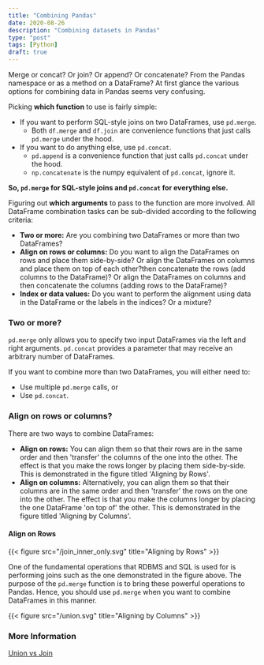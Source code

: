 ```yaml
---
title: "Combining Pandas"
date: 2020-08-26
description: "Combining datasets in Pandas"
type: "post"
tags: [Python]
draft: true
---
```


Merge or concat? Or join? Or append? Or concatenate? From the Pandas namespace or as a method on a DataFrame? At first glance the various options for combining data in Pandas seems very confusing.

Picking **which function** to use is fairly simple:

- If you want to perform SQL-style joins on two DataFrames, use `pd.merge`.
  - Both `df.merge` and `df.join` are convenience functions that just calls `pd.merge` under the hood.
- If you want to do anything else, use `pd.concat`.
  - `pd.append` is a convenience function that just calls `pd.concat` under the hood.
  - `np.concatenate` is the numpy equivalent of `pd.concat`, ignore it.

**So, `pd.merge` for SQL-style joins and `pd.concat` for everything else.**

Figuring out **which arguments** to pass to the function are more involved. All DataFrame combination tasks can be sub-divided according to the following criteria:

- **Two or more:** Are you combining two DataFrames or more than two DataFrames?
- **Align on rows or columns:** Do you want to align the DataFrames on rows and place them side-by-side? Or align the DataFrames on columns and place them on top of each other?then concatenate the rows (add columns to the DataFrame)? Or align the DataFrames on columns and then concatenate the columns (adding rows to the DataFrame)?
- **Index or data values:** Do you want to perform the alignment using data in the DataFrame or the labels in the indices? Or a mixture?

### Two or more?

`pd.merge` only allows you to specify two input DataFrames via the left and right arguments. `pd.concat` provides a parameter that may receive an arbitrary number of DataFrames.

If you want to combine more than two DataFrames, you will either need to:

- Use multiple `pd.merge` calls, or
- Use `pd.concat`.

### Align on rows or columns?

There are two ways to combine DataFrames:

- **Align on rows:** You can align them so that their rows are in the same order and then 'transfer' the columns of the one into the other. The effect is that you make the rows longer by placing them side-by-side. This is demonstrated in the figure titled 'Aligning by Rows'.
- **Align on columns:** Alternatively, you can align them so that their columns are in the same order and then 'transfer' the rows on the one into the other. The effect is that you make the columns longer by placing the one DataFrame 'on top of' the other. This is demonstrated in the figure titled 'Aligning by Columns'.

#### Align on Rows

{{< figure src="/join_inner_only.svg" title="Aligning by Rows" >}}

One of the fundamental operations that RDBMS and SQL is used for is performing joins such as the one demonstrated in the figure above. The purpose of the `pd.merge` function is to bring these powerful operations to Pandas. Hence, you should use `pd.merge` when you want to combine DataFrames in this manner.

{{< figure src="/union.svg" title="Aligning by Columns" >}}


### More Information

[Union vs Join](https://stackoverflow.com/questions/905379/what-is-the-difference-between-join-and-union#:~:text=In%20a%20union%2C%20columns%20aren,tables%20into%20a%20single%20results.&text=Whereas%20a%20join%20is%20used,is%20used%20to%20combine%20rows.)



